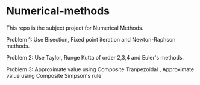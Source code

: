 # Numerical-methods
This repo is the subject project for Numerical Methods.

Problem 1:
Use Bisection, Fixed point iteration and Newton-Raphson methods.

Problem 2:
Use Taylor, Runge Kutta of order 2,3,4 and Euler's methods.

Problem 3:
Approximate value using Composite Tranpezoidal , Approximate value using Composite Simpson's rule 
